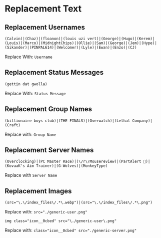 # Replacement Text

## Replacement Usernames

```regex
(Calvin)|(Chaz)|(floanon)|(louis uzi vert)|(George)|(Hugo)|(Kerem)|(Louis)|(Marco)|(MidnightChips)|(Ollie)|(Sam)|(George)|(Jem)|(Hype)|(Sikander)|(PINPAL614)|(Welcomer)|(Lyle)|(Ewan)|(Enzo)|(CJ)
```

Replace With: `Username`

## Replacement Status Messages

```regex
(gettin dat gwolla)
```

Replace With: `Status Message`

## Replacement Group Names

```regex
(billionaire boys club)|(THE FINALS)|(Overwatch)|(Lethal Company)|(Craft)
```

Replace with: `Group Name`

## Replacement Server Names

```regex
(Overclocking)|(PC Master Race)|(\/r\/Mousereview)|(PartAlert 📣)|(KovaaK's Aim Trainer)|(G-Wolves)|(MonkeyType)
```

Replace with `Server Name`

## Replacement Images

```regex
(src="\.\/index_files\/.*\.webp")|(src="\.\/index_files\/.*\.png")
```

Replace with: `src="./generic-user.png"`

```regex
img class="icon__0cbed" src="\./generic-user\.png"
```

Replace with: `class="icon__0cbed" src="./generic-server.png"`
